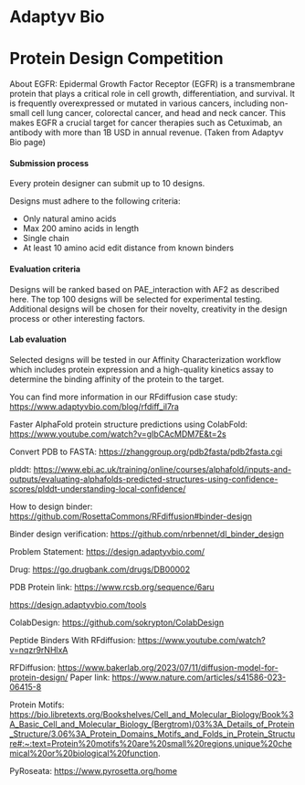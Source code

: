 # Adaptyv Bio

# Protein Design Competition

About EGFR:
Epidermal Growth Factor Receptor (EGFR) is a transmembrane protein that plays a critical role in cell growth, differentiation, and survival. It is frequently overexpressed or mutated in various cancers, including non-small cell lung cancer, colorectal cancer, and head and neck cancer. This makes EGFR a crucial target for cancer therapies such as Cetuximab, an antibody with more than 1B USD in annual revenue. (Taken from Adaptyv Bio page)

#### Submission process

Every protein designer can submit up to 10 designs.

Designs must adhere to the following criteria:

- Only natural amino acids
- Max 200 amino acids in length
- Single chain
- At least 10 amino acid edit distance from known binders

#### Evaluation criteria

Designs will be ranked based on PAE_interaction with AF2 as described here.
The top 100 designs will be selected for experimental testing.
Additional designs will be chosen for their novelty, creativity in the design process or other interesting factors.

#### Lab evaluation

Selected designs will be tested in our Affinity Characterization workflow which includes protein expression and a high-quality kinetics assay to determine the binding affinity of the protein to the target.

You can find more information in our RFdiffusion case study: https://www.adaptyvbio.com/blog/rfdiff_il7ra

Faster AlphaFold protein structure predictions using ColabFold:
https://www.youtube.com/watch?v=gIbCAcMDM7E&t=2s

Convert PDB to FASTA:
https://zhanggroup.org/pdb2fasta/pdb2fasta.cgi

plddt:
https://www.ebi.ac.uk/training/online/courses/alphafold/inputs-and-outputs/evaluating-alphafolds-predicted-structures-using-confidence-scores/plddt-understanding-local-confidence/

How to design binder:
https://github.com/RosettaCommons/RFdiffusion#binder-design

Binder design verification:
https://github.com/nrbennet/dl_binder_design

Problem Statement:
https://design.adaptyvbio.com/

Drug:
https://go.drugbank.com/drugs/DB00002

PDB Protein link:
https://www.rcsb.org/sequence/6aru

https://design.adaptyvbio.com/tools

ColabDesign:
https://github.com/sokrypton/ColabDesign

Peptide Binders With RFdiffusion:
https://www.youtube.com/watch?v=nqzr9rNHlxA

RFDiffusion:
https://www.bakerlab.org/2023/07/11/diffusion-model-for-protein-design/
Paper link:
https://www.nature.com/articles/s41586-023-06415-8

Protein Motifs:
https://bio.libretexts.org/Bookshelves/Cell_and_Molecular_Biology/Book%3A_Basic_Cell_and_Molecular_Biology_(Bergtrom)/03%3A_Details_of_Protein_Structure/3.06%3A_Protein_Domains_Motifs_and_Folds_in_Protein_Structure#:~:text=Protein%20motifs%20are%20small%20regions,unique%20chemical%20or%20biological%20function.

PyRoseata:
https://www.pyrosetta.org/home
